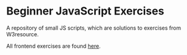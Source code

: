 # Beginner JavaScript Exercises

A repository of small JS scripts, which are solutions to exercises from W3resource. 

All frontend exercises are found [here](https://www.w3resource.com/index.php). 

